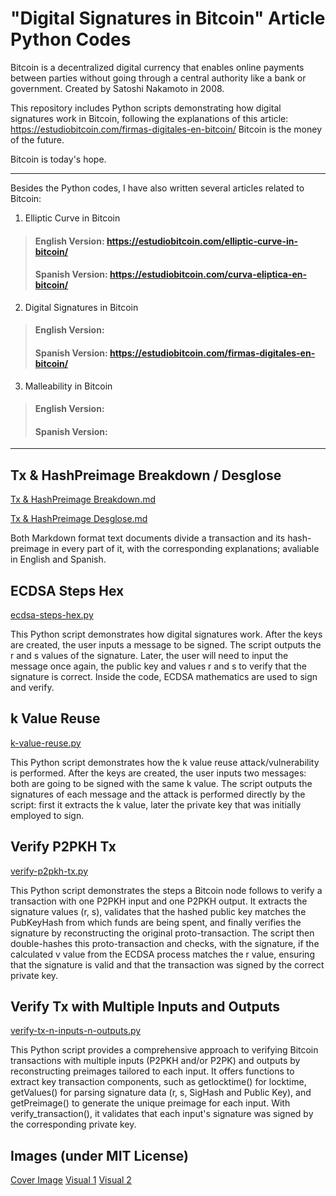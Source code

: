 # "Digital Signatures in Bitcoin" Article Python Codes

Bitcoin is a decentralized digital currency that enables online payments between parties without going through a central authority like a bank or government. Created by Satoshi Nakamoto in 2008.

This repository includes Python scripts demonstrating how digital signatures work in Bitcoin, following the explanations of this article: https://estudiobitcoin.com/firmas-digitales-en-bitcoin/
Bitcoin is the money of the future.

Bitcoin is today's hope.

***

Besides the Python codes, I have also written several articles related to Bitcoin:

1. Elliptic Curve in Bitcoin

  > #### English Version: https://estudiobitcoin.com/elliptic-curve-in-bitcoin/
  > #### Spanish Version: https://estudiobitcoin.com/curva-eliptica-en-bitcoin/

2. Digital Signatures in Bitcoin

  > #### English Version: 
  > #### Spanish Version: https://estudiobitcoin.com/firmas-digitales-en-bitcoin/

3. Malleability in Bitcoin

  > #### English Version: 
  > #### Spanish Version: 

***

## Tx & HashPreimage Breakdown / Desglose
[Tx & HashPreimage Breakdown.md](https://github.com/SalvaZaraes/bitcoin-digital-signatures-article/blob/main/Tx%20%26%20HashPreimage%20Breakdown.md)

[Tx & HashPreimage Desglose.md](https://github.com/SalvaZaraes/bitcoin-digital-signatures-article/blob/main/Tx%20%26%20HashPreimage%20Desglose.md)

Both Markdown format text documents divide a transaction and its hash-preimage in every part of it, with the corresponding explanations; avaliable in English and Spanish.

## ECDSA Steps Hex
[ecdsa-steps-hex.py](https://github.com/SalvaZaraes/bitcoin-digital-signatures-article/blob/main/ecdsa-steps-hex.py)

This Python script demonstrates how digital signatures work. After the keys are created, the user inputs a message to be signed. The script outputs the r and s values of the signature. Later, the user will need to input the message once again, the public key and values r and s to verify that the signature is correct.
Inside the code, ECDSA mathematics are used to sign and verify.

## k Value Reuse
[k-value-reuse.py](https://github.com/SalvaZaraes/bitcoin-digital-signatures-article/blob/main/k-value-reuse.py)

This Python script demonstrates how the k value reuse attack/vulnerability is performed. After the keys are created, the user inputs two messages: both are going to be signed with the same k value. The script outputs the signatures of each message and the attack is performed directly by the script: first it extracts the k value, later the private key that was initially employed to sign.

## Verify P2PKH Tx
[verify-p2pkh-tx.py](https://github.com/SalvaZaraes/bitcoin-digital-signatures-article/blob/main/verify-p2pkh-tx.py)

This Python script demonstrates the steps a Bitcoin node follows to verify a transaction with one P2PKH input and one P2PKH output. It extracts the signature values (r, s), validates that the hashed public key matches the PubKeyHash from which funds are being spent, and finally verifies the signature by reconstructing the original proto-transaction. The script then double-hashes this proto-transaction and checks, with the signature, if the calculated v value from the ECDSA process matches the r value, ensuring that the signature is valid and that the transaction was signed by the correct private key.

## Verify Tx with Multiple Inputs and Outputs
[verify-tx-n-inputs-n-outputs.py](https://github.com/SalvaZaraes/bitcoin-digital-signatures-article/blob/main/verify-tx-n-inputs-n-outputs.py)

This Python script provides a comprehensive approach to verifying Bitcoin transactions with multiple inputs (P2PKH and/or P2PK) and outputs by reconstructing preimages tailored to each input. It offers functions to extract key transaction components, such as getlocktime() for locktime, getValues() for parsing signature data (r, s, SigHash and Public Key), and getPreimage() to generate the unique preimage for each input. With verify_transaction(), it validates that each input's signature was signed by the corresponding private key.

## Images (under MIT License)
[Cover Image](https://github.com/SalvaZaraes/bitcoin-digital-signatures-article/blob/main/cover_image.png)
[Visual 1](https://github.com/SalvaZaraes/bitcoin-digital-signatures-article/blob/main/visual1.png)
[Visual 2](https://github.com/SalvaZaraes/bitcoin-digital-signatures-article/blob/main/visual2.png)

